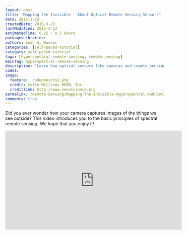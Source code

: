 ```yaml
---
layout: post
title: "Mapping the Invisible - About Optical Remote Sensing Sensors"
date: 2015-3-23
createdDate: 2015-3-23
lastModified: 2015-3-23
estimatedTime: 0.25 - 0.5 Hours
packagesLibraries:
authors: Leah A. Wasser
categories: [self-paced-tutorial]
category: self-paced-tutorial
tags: [hyperspectral-remote-sensing, remote-sensing]
mainTag: hyperspectral-remote-sensing
description: "Learn how optical sensors like cameras and remote sensing sensors like Landsat and MODIS work."
code1: 
image:
  feature:  codedpoints2.png
  credit: Colin Williams NEON, Inc.
  creditlink: http://www.neonscience.org
permalink: /Remote-Sensing/Mapping-The-Invisible-Hyperspectral-and-Optical-Sensors/
comments: true
---
```




Did you ever wonder how your camera captures images of the things we see outside? This video introduces you to the basic principles of spectral remote sensing. We hope that you enjoy it!

<iframe width="560" height="315" src="https://www.youtube.com/embed/3iaFzafWJQE?rel=0" frameborder="0" allowfullscreen></iframe>
